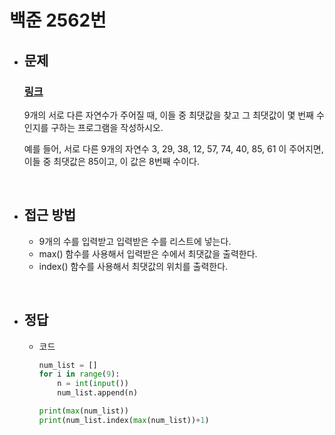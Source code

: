 # 백준 2562번

- ## 문제
  
    ### [링크](https://www.acmicpc.net/problem/2562)

    9개의 서로 다른 자연수가 주어질 때, 이들 중 최댓값을 찾고 그 최댓값이 몇 번째 수인지를 구하는 프로그램을 작성하시오.

    예를 들어, 서로 다른 9개의 자연수 3, 29, 38, 12, 57, 74, 40, 85, 61 이 주어지면, 이들 중 최댓값은 85이고, 이 값은 8번째 수이다.

<br>

- ## 접근 방법

    - 9개의 수를 입력받고 입력받은 수를 리스트에 넣는다.
    - max() 함수를 사용해서 입력받은 수에서 최댓값을 출력한다.
    - index() 함수를 사용해서 최댓값의 위치를 출력한다.
 
<br>

- ## 정답

    - 코드
  
      ```python
      num_list = []
      for i in range(9):
          n = int(input())
          num_list.append(n)
      
      print(max(num_list))
      print(num_list.index(max(num_list))+1)
      ```
